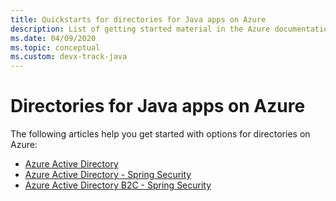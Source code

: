 ```yaml
---
title: Quickstarts for directories for Java apps on Azure
description: List of getting started material in the Azure documentation for directories for Java apps.
ms.date: 04/09/2020
ms.topic: conceptual
ms.custom: devx-track-java
---
```


# Directories for Java apps on Azure

The following articles help you get started with options for directories on Azure:

- [Azure Active Directory](/azure/active-directory/develop/quickstart-v2-java-webapp)
- [Azure Active Directory - Spring Security](../spring-framework/configure-spring-boot-starter-java-app-with-azure-active-directory.md)
- [Azure Active Directory B2C - Spring Security](../spring-framework/configure-spring-boot-starter-java-app-with-azure-active-directory-b2c-oidc.md)